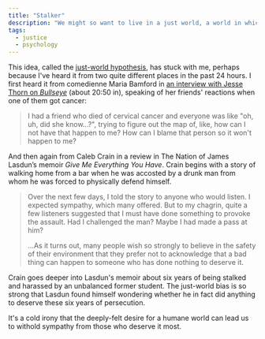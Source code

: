 ```yaml
---
title: "Stalker"
description: "We might so want to live in a just world, a world in which bad things never happen to good people, that we try to blame those good people (even when it's ourselves) for the bad things that happen to them."
tags:
  - justice
  - psychology
---
```


This idea, called the [just-world hypothesis](http://en.wikipedia.org/wiki/Just-world_hypothesis), has stuck with me, perhaps because I've heard it from two quite different places in the past 24 hours. I first heard it from comedienne Maria Bamford in [an interview with Jesse Thorn on *Bullseye*](https://soundcloud.com/bullseye-with-jesse-thorn/maria-bamford) (about 20:50 in), speaking of her friends' reactions when one of them got cancer:

> I had a friend who died of cervical cancer and everyone was like "oh, uh, did she know...?", trying to figure out the map of, like, how can I not have that happen to me? How can I blame that person so it won't happen to me?

And then again from Caleb Crain in a review in The Nation of James Lasdun’s memoir *Give Me Everything You Have*. Crain begins with a story of walking home from a bar when he was accosted by a drunk man from whom he was forced to physically defend himself.

> Over the next few days, I told the story to anyone who would listen. I expected sympathy, which many offered. But to my chagrin, quite a few listeners suggested that I must have done something to provoke the assault. Had I challenged the man? Maybe I had made a pass at him?
>
> ...As it turns out, many people wish so strongly to believe in the safety of their environment that they prefer not to acknowledge that a bad thing can happen to someone who has done nothing to deserve it.

Crain goes deeper into Lasdun's memoir about six years of being stalked and harassed by an unbalanced former student. The just-world bias is so strong that Lasdun found himself wondering whether he in fact did anything to deserve these six years of persecution.

It's a cold irony that the deeply-felt desire for a humane world can lead us to withold sympathy from those who deserve it most.
